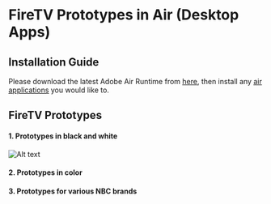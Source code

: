 # FireTV Prototypes in Air (Desktop Apps)

## Installation Guide

Please download the latest Adobe Air Runtime from [<ins>here</ins>](https://airsdk.harman.com/runtime), then install any [<ins>air applications</ins>](/build/) you would like to.
<br/>

## FireTV Prototypes

#### 1. Prototypes in black and white

![Alt text](/screenShots/fireTVAir.jpg?raw=true 'NBC Fire TV')
<br/>

#### 2. Prototypes in color

#### 3. Prototypes for various NBC brands
